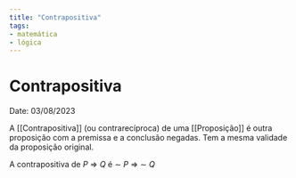 ```yaml
---
title: "Contrapositiva"
tags:
- matemática
- lógica
---
```

# Contrapositiva

Date: 03/08/2023

A [[Contrapositiva]] (ou contrarecíproca) de uma [[Proposição]] é outra proposição com a premissa e a conclusão negadas. Tem a mesma validade da proposição original.

A contrapositiva de $P$ $\Rightarrow$ $Q$ é $\sim$ $P$ $\Rightarrow$ $\sim$ $Q$
